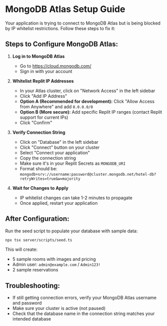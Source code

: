 # MongoDB Atlas Setup Guide

Your application is trying to connect to MongoDB Atlas but is being blocked by IP whitelist restrictions. Follow these steps to fix it:

## Steps to Configure MongoDB Atlas:

1. **Log in to MongoDB Atlas**
   - Go to https://cloud.mongodb.com/
   - Sign in with your account

2. **Whitelist Replit IP Addresses**
   - In your Atlas cluster, click on "Network Access" in the left sidebar
   - Click "Add IP Address"
   - **Option A (Recommended for development):** Click "Allow Access from Anywhere" and add `0.0.0.0/0`
   - **Option B (More secure):** Add specific Replit IP ranges (contact Replit support for current IPs)
   - Click "Confirm"

3. **Verify Connection String**
   - Click on "Database" in the left sidebar
   - Click "Connect" button on your cluster
   - Select "Connect your application"
   - Copy the connection string
   - Make sure it's in your Replit Secrets as `MONGODB_URI`
   - Format should be: `mongodb+srv://username:password@cluster.mongodb.net/hotel-db?retryWrites=true&w=majority`

4. **Wait for Changes to Apply**
   - IP whitelist changes can take 1-2 minutes to propagate
   - Once applied, restart your application

## After Configuration:

Run the seed script to populate your database with sample data:

```bash
npx tsx server/scripts/seed.ts
```

This will create:
- 5 sample rooms with images and pricing
- Admin user: `admin@example.com` / `Admin123!`
- 2 sample reservations

## Troubleshooting:

- If still getting connection errors, verify your MongoDB Atlas username and password
- Make sure your cluster is active (not paused)
- Check that the database name in the connection string matches your intended database
